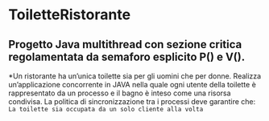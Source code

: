 # ToiletteRistorante
## Progetto Java multithread con sezione critica regolamentata da semaforo esplicito P() e V(). 

*Un ristorante ha un’unica toilette sia per gli uomini che per donne. Realizza un’applicazione concorrente in JAVA nella quale ogni utente della toilette è rappresentato da un processo e il bagno è inteso come una risorsa condivisa.
La politica di sincronizzazione tra i processi deve garantire che: 
`La toilette sia occupata da un solo cliente alla volta `

